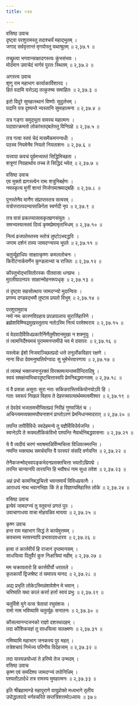 ```yaml
---
title: ०३७

---
```

वसिष्ठ उवाच  
दृष्ट्वा परशुरामस्तु तदाश्चर्यं महाद्भुतम् ।  
जगाद सर्ववृत्तान्तं मृगयोस्तु यथाश्रुतम् ॥ २,३७.१ ॥  
  
तच्छ्रुत्वा भगवान्साक्षादगस्त्यः कुंभसंभवः ।  
मोदमान उवाचेदं भार्गवं पुरतः स्थितम् ॥ २,३७.२ ॥  
  
अगस्त्य उवाच  
शृणु राम महाभाग कार्याकार्विशारद ।  
हितं वदामि यत्तेऽद्य तत्कुरुष्व समाहितः ॥ २,३७.३ ॥  
  
इतो विदूरे सुमहत्स्थानं विष्णोः सुदुर्लभम् ।  
पदानि यत्र दृश्यन्ते न्यस्तानि सुमाहात्मना ॥ २,३७.४ ॥  
  
यत्र गङ्गा समुद्भूता वामस्य महात्मनः ।  
पदाग्रात्क्रमतो लोकांस्तद्बलेस्तु विनिग्रहे ॥ २,३७.५ ॥  
  
तत्र गत्वा स्तवं चेदं मासमैकमनन्यधीः ।  
पठस्व नियमेनैव नियतो नियताशनः ॥ २,३७.६ ॥  
  
यत्त्वया कवचं पूर्वमभ्यस्तं सिद्धिमिच्छता ।  
शत्रूणां निग्रहार्थाय तच्च ते सिद्धिदं भवेत् ॥ २,३७.७ ॥  
  
वसिष्ठ उवाच  
एव मुक्तो ह्यगस्त्येन रामः शत्रुनिबर्हणः ।  
नमस्कृत्य मुनीं शान्तं निर्जगामाश्रमाद्बहिः ॥ २,३७.८ ॥  
  
पुनस्तेनैव मार्गेण संप्राप्तस्तत्र सत्वरम् ।  
यत्रोत्तरात्पदन्यासान्निर्गता स्वर्णदी नृप ॥ २,३७.९ ॥  
  
तत्र वासं प्रकल्प्यासावकृतव्रणसंयुतः ।  
समभ्यस्यत्स्तवं दिव्यं कृष्मप्रेमामृताभिधम् ॥ २,३७.१० ॥  
  
नित्यं व्रजपतेस्तस्य स्तोत्रं तुष्टोऽभवद्धरिः ।  
जगाम दर्शनं तस्य जामदग्न्यस्य भूपते ॥ २,३७.११ ॥  
  
चतुर्व्यूहाधिपः साक्षात्कृष्णः कमललोचनः ।  
किरीटंनार्कवर्णेन कुण्डलाभ्यां च राजितः ॥ २,३७.१२ ॥  
  
कौस्तुभोद्भासितोरस्कः पीतवासा धनप्रभः ।  
मुरलीवादनपरः साक्षान्मोहनरूपधृक् ॥ २,३७.१३ ॥  
  
तं दृष्ट्वा सहसोत्थाय जामदग्न्यो मुदान्वितः ।  
प्रणम्य दण्डवद्भमौ तुष्टाव प्रयतो विभुम् ॥ २,३७.१४ ॥  
  
परशुरामुवाच  
नमो नमः कारणविग्रहाय प्रपन्नपालाय सुरार्त्तिहारिणे ।  
ब्रह्मेशविष्ण्विद्रमुखस्तुताय नतोऽस्मि नित्यं परमेश्वराय ॥ २,३७.१५ ॥  
  
यं वेदवादैर्विविधप्रकारैर्निर्णेतुमीशानमुखा न शक्नुयुः ।  
तं त्वामनिर्देश्यमचं पुराममनन्तमीडे भव मे दयापरः ॥ २,३७.१६ ॥  
  
यस्त्वेक ईशो निजवाञ्च्छितप्रदो धत्ते तनूर्लोकविहार रक्षणे ।  
नाना विधा देवमनुष्यतिर्यग्यादः सु भूमेर्भरवारणाय ॥ २,३७.१७ ॥  
  
तं त्वामहं भक्तजनानुरक्तं विरक्तमत्यन्तमपीन्दिरादिषु ।  
स्वयं समक्षंव्यभिचारदुष्टचित्तास्वपि प्रेमनिबद्धमानसम् ॥ २,३७.१८ ॥  
  
यं वै प्रसन्ना असुराः सुरा नराः सकिन्नरास्तिर्यकेयोनयोऽपि हि ।  
गताः स्वरूपं निखलं विहाय ते देहस्त्र्यपत्यार्थममत्वमीश्वर ॥ २,३७.१९ ॥  
  
तं देवदेवं भजतामभीप्सितप्रदं निरीहं गुणवर्जितं च ।  
अचिन्त्यमव्यक्तमघौघनाशनं प्राप्तोऽरणं प्रेमनिधानमादरात् ॥ २,३७.२० ॥  
  
तपन्ति तापैर्विविधैः स्वदेहमन्ये तु यज्ञैर्विविधैर्यजन्ति ।  
स्वप्नेऽपि ते रूपमलौकिकंविभो पश्यन्ति नैवार्थनिबद्धवासनाः ॥ २,३७.२१ ॥  
  
ये वै त्वदीयं चरणं भवश्रमान्निर्विण्मचित्ता विधिवत्स्मरन्ति ।  
नमन्ति भक्त्याथ समर्चयन्ति वै परस्परं संसदि वर्णयन्ति ॥ २,३७.२२ ॥  
  
तेनैकजन्मोद्भवपङ्कभेदनप्रसक्तचित्ता भवतोंऽघ्रिपद्मे ।  
तरन्ति चान्यानपि तारयन्ति हि भवौषधं नाम सुधा तवेश ॥ २,३७.२३ ॥  
  
अहं प्रभो कामनिबद्धचित्तो भवन्तमार्यं विविधप्रयत्नैः ।  
आराधयं नाथ भवानभिज्ञः किं ते ह विज्ञाप्यमिहास्ति लोके ॥ २,३७.२४ ॥  
  
वसिष्ठ उवाच  
इत्येवं जामदग्न्यं तु स्तुवन्तं प्रणतं पुरः ।  
उवाचागाधया वाचा मोहयन्निव मायया ॥ २,३७.२५ ॥  
  
कृष्ण उवाच  
हन्त राम महाभाग सिद्धं ते कार्यमुत्तमम् ।  
कवचस्य स्तवस्यापि प्रभावादवधारय ॥ २,३७.२६ ॥  
  
हत्वा तं कार्त्तवीर्यं हि राजानं दृप्तमानसम् ।  
साधयित्वा पितुर्वैरं कुरु निःक्षत्रियां महीम् ॥ २,३७.२७ ॥  
  
मम चक्रावतारो हि कार्त्तवीर्यो धरातले ।  
कृतकार्यो द्विजश्रेष्ट तं समापय मानद ॥ २,३७.२८ ॥  
  
अद्य प्रभृति लोकेऽस्मिन्नंशावेशेन मे भवान् ।  
चरिष्यति यथा कालं कर्त्ता हर्त्ता स्वयं प्रभुः ॥ २,३७.२९ ॥  
  
चतुर्विशे युगे वत्स त्रेतायां रघुवंशजः ।  
रामो नाम भविष्यामि चतुर्व्यूहः सनातनः ॥ २,३७.३० ॥  
  
कौसल्यानन्दजनको राज्ञो दशरथादहम् ।  
तदा कौशिकयज्ञं तु साधयित्वा सलक्ष्मणः ॥ २,३७.३१ ॥  
  
गमिष्यामि महाभाग जनकस्य पुर महत् ।  
तत्रेशचापं निर्भज्य परिणीय विदेहजाम् ॥ २,३७.३२ ॥  
  
तदा यास्यन्नयोध्यां ते हरिष्ये तेज उन्मदम् ।  
वसिष्ठ उवाच  
कृष्ण एवं समदिश्य जामदग्न्यं तपोनिधिम् ।  
पश्यतोंऽतर्दधे तत्र रामस्य मुमहात्मनः ॥ २,३७.३३ ॥  
  
इति श्रीब्रहामाण्डे महापुराणे वायुप्रोक्ते मध्यभागे तृतीय  
उपोद्धातपादे भर्गवचरिते सप्तत्रिंशत्तमोऽध्यायः ॥ ३७॥  
                                              